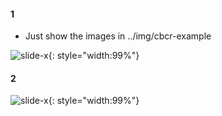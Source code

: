 #### 1

* Just show the images in ../img/cbcr-example

![slide-x](./img/cbcr-example/2014-15.png){: style="width:99%"}  <br>

#### 2

![slide-x](./img/cbcr-example/2014-15-comment.png){: style="width:99%"}  <br>




